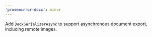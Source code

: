 ```yaml
---
'prosemirror-docx': minor
---
```


Add `DocxSerializerAsync` to support asynchronous document export, including remote images.
